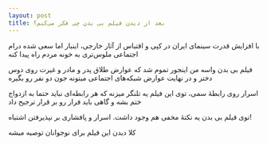 ```yaml
---
layout: post
title: بعد از دیدن فیلم بی بدن چی فکر می‌کنم؟
---
```


با افزایش قدرت سینمای ایران در کپی و اقتباس از آثار خارجی، اینبار اما سعی شده درام اجتماعی ملوس‌تری به خونه مردم راه پیدا کنه

فیلم بی بدن واسه من اینجور تموم شد که عوارض طلاق پدر و مادر و غیرت روی دوس دختر و در نهایت عوارض شبکه‌های اجتماعی میتونه جون دو نفر رو بگیره

اسرار روی رابطهٔ سمی، توی این فیلم یه تلنگر میزنه که هر رابطه‌ای نباید حتما به ازدواج ختم بشه و گاهی باید فرار رو بر قرار ترجیح داد

توی فیلم بی بدن یه نکتهٔ مخفی هم وجود داشت. اسرار و پافشاری بر نپذیرفتن اشتباه!

کلا دیدن این فیلم برای نوجوانان توصیه میشه
